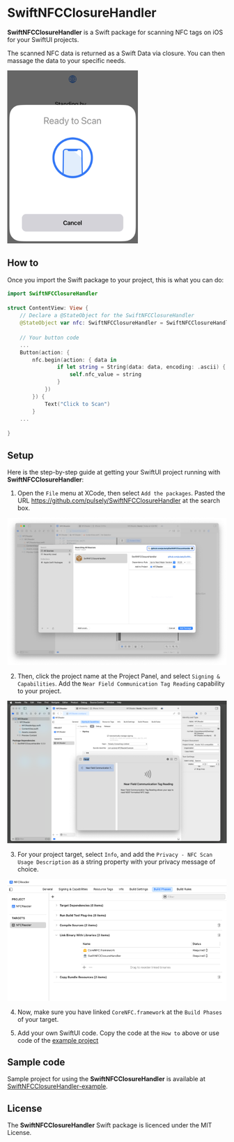 # SwiftNFCClosureHandler

**SwiftNFCClosureHandler** is a Swift package for scanning NFC tags on iOS for your SwiftUI projects.

The scanned NFC data is returned as a Swift Data via closure. You can then massage the data to your specific needs.

<img width="300px" src="https://raw.githubusercontent.com/pulsely/pulsely.github.io/main/assets/images/SwiftNFCClosureHandler/step4.png" />

<br />

## How to

Once you import the Swift package to your project, this is what you can do:

```swift
import SwiftNFCClosureHandler

struct ContentView: View {
    // Declare a @StateObject for the SwiftNFCClosureHandler
    @StateObject var nfc: SwiftNFCClosureHandler = SwiftNFCClosureHandler()

    // Your button code
    ...
    Button(action: {
        nfc.begin(action: { data in
                if let string = String(data: data, encoding: .ascii) {
                    self.nfc_value = string
                }
            })
        }) {
            Text("Click to Scan")
        }
    ...

}

```

## Setup

Here is the step-by-step guide at getting your SwiftUI project running with **SwiftNFCClosureHandler**:

1. Open the `File` menu at XCode, then select `Add the packages`. Pasted the URL https://github.com/pulsely/SwiftNFCClosureHandler at the search box.

![Step 1](https://raw.githubusercontent.com/pulsely/pulsely.github.io/main/assets/images/SwiftNFCClosureHandler/step1.png)

2. Then, click the project name at the Project Panel, and select `Signing & Capabilities`. Add the `Near Field Communication Tag Reading` capability to your project.

![Step 2](https://raw.githubusercontent.com/pulsely/pulsely.github.io/main/assets/images/SwiftNFCClosureHandler/step2.png)

3. For your project target, select `Info`, and add the `Privacy - NFC Scan Usage Description` as a string property with your privacy message of choice.

![Step 3](https://raw.githubusercontent.com/pulsely/pulsely.github.io/main/assets/images/SwiftNFCClosureHandler/step3.png)

4. Now, make sure you have linked `CoreNFC.framework` at the `Build Phases` of your target.

5. Add your own SwiftUI code. Copy the code at the `How to` above or use code of the [example project](https://github.com/pulsely/SwiftNFCClosureHandler-example)

## Sample code

Sample project for using the **SwiftNFCClosureHandler** is available at [SwiftNFCClosureHandler-example](https://github.com/pulsely/SwiftNFCClosureHandler-example).

## License

The **SwiftNFCClosureHandler** Swift package is licenced under the MIT License.
